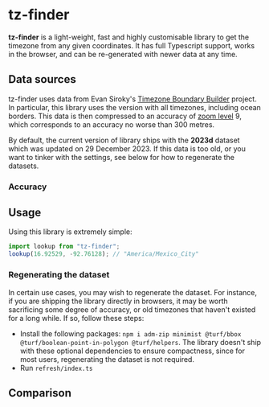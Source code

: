 # tz-finder

**tz-finder** is a light-weight, fast and highly customisable library to get the timezone from any given coordinates. It has full Typescript support, works in the browser, and can be re-generated with newer data at any time.

## Data sources

tz-finder uses data from Evan Siroky's [Timezone Boundary Builder](https://github.com/evansiroky/timezone-boundary-builder) project. In particular, this library uses the version with all timezones, including ocean borders. This data is then compressed to an accuracy of [zoom level](https://wiki.openstreetmap.org/wiki/Zoom_levels) 9, which corresponds to an accuracy no worse than 300 metres.

By default, the current version of library ships with the **2023d** dataset which was updated on 29 December 2023. If this data is too old, or you want to tinker with the settings, see below for how to regenerate the datasets.

### Accuracy

## Usage

Using this library is extremely simple:

```js
import lookup from "tz-finder";
lookup(16.92529, -92.76128); // "America/Mexico_City"
````

### Regenerating the dataset

In certain use cases, you may wish to regenerate the dataset. For instance, if you are shipping the library directly in browsers, it may be worth sacrificing some degree of accuracy, or old timezones that haven't existed for a long while. If so, follow these steps:

* Install the following packages: `npm i adm-zip minimist @turf/bbox @turf/boolean-point-in-polygon @turf/helpers`. The library doesn't ship with these optional dependencies to ensure compactness, since for most users, regenerating the dataset is not required.
* Run `refresh/index.ts`

## Comparison
